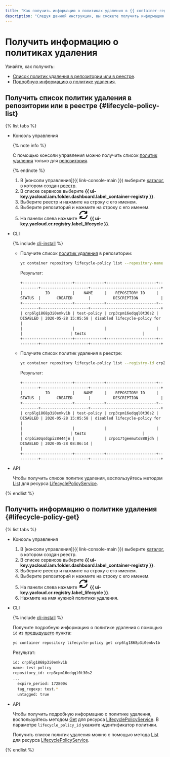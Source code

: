 ```yaml
---
title: "Как получить информацию о политиках удаления в {{ container-registry-full-name }}"
description: "Следуя данной инструкции, вы сможете получить информацию о политиках удаления." 
---
```


# Получить информацию о политиках удаления

Узнайте, как получить:
* [Список политик удаления в репозитории или в реестре](#lifecycle-policy-list).
* [Подробную информацию о политике удаления](#lifecycle-policy-get).

## Получить список политик удаления в репозитории или в реестре {#lifecycle-policy-list}

{% list tabs %}

- Консоль управления

  {% note info %}

  С помощью консоли управления можно получить список [политик удаления](../../concepts/lifecycle-policy.md) только для [репозитория](../../concepts/repository.md).

  {% endnote %}

  1. В [консоли управления]({{ link-console-main }}) выберите [каталог](../../../resource-manager/concepts/resources-hierarchy.md#folder), в котором создан [реестр](../../concepts/registry.md).
  1. В списке сервисов выберите **{{ ui-key.yacloud.iam.folder.dashboard.label_container-registry }}**.
  1. Выберите реестр и нажмите на строку с его именем.
  1. Выберите репозиторий и нажмите на строку с его именем.
  1. На панели слева нажмите ![lifecycle](../../../_assets/console-icons/arrows-rotate-right.svg) **{{ ui-key.yacloud.cr.registry.label_lifecycle }}**.

- CLI

  {% include [cli-install](../../../_includes/cli-install.md) %}

  * Получите список [политик удаления](../../concepts/lifecycle-policy.md) в репозитории:

    ```bash
    yc container repository lifecycle-policy list --repository-name crp2hlbs67tj4ggrfodb/ubuntu
    ```

    Результат:

    ```text
    +----------------------+-------------+----------------------+----------+---------------------+-------------------------------+
    |          ID          |    NAME     |    REPOSITORY ID     |  STATUS  |       CREATED       |          DESCRIPTION          |
    +----------------------+-------------+----------------------+----------+---------------------+-------------------------------+
    | crp6lg1868p3i0emkv1b | test-policy | crp3cpm16edqql0t30s2 | DISABLED | 2020-05-28 15:05:58 | disabled lifecycle-policy for |
    |                      |             |                      |          |                     | tests                         |
    +----------------------+-------------+----------------------+----------+---------------------+-------------------------------+
    ```

  * Получите список политик удаления в реестре:

    ```bash
    yc container repository lifecycle-policy list --registry-id crp2hlbs67tj4ggrfodb
    ```

    Результат:

    ```text
    +----------------------+-------------+----------------------+----------+---------------------+-------------------------------+
    |          ID          |    NAME     |    REPOSITORY ID     |  STATUS  |       CREATED       |          DESCRIPTION          |
    +----------------------+-------------+----------------------+----------+---------------------+-------------------------------+
    | crp6lg1868p3i0emkv1b | test-policy | crp3cpm16edqql0t30s2 | DISABLED | 2020-05-28 15:05:58 | disabled lifecycle-policy for |
    |                      |             |                      |          |                     | tests                         |
    | crpbia0qsdqpi28444jn |             | crpo17tgeemuto888jdh | DISABLED | 2020-05-28 08:06:14 |                               |
    +----------------------+-------------+----------------------+----------+---------------------+-------------------------------+
    ```

- API

  Чтобы получить список политик удаления, воспользуйтесь методом [List](../../api-ref/grpc/lifecycle_policy_service.md#List) для ресурса [LifecyclePolicyService](../../api-ref/grpc/lifecycle_policy_service.md).

{% endlist %}

## Получить информацию о политике удаления {#lifecycle-policy-get}

{% list tabs %}

- Консоль управления

  1. В [консоли управления]({{ link-console-main }}) выберите [каталог](../../../resource-manager/concepts/resources-hierarchy.md#folder), в котором создан реестр.
  1. В списке сервисов выберите **{{ ui-key.yacloud.iam.folder.dashboard.label_container-registry }}**.
  1. Выберите реестр и нажмите на строку с его именем.
  1. Выберите репозиторий и нажмите на строку с его именем.
  1. На панели слева нажмите ![lifecycle](../../../_assets/console-icons/arrows-rotate-right.svg) **{{ ui-key.yacloud.cr.registry.label_lifecycle }}**.
  1. Нажмите на имя нужной политики удаления.

- CLI

  {% include [cli-install](../../../_includes/cli-install.md) %}

  Получите подробную информацию о политике удаления с помощью `id` из [предыдущего](#lifecycle-policy-list) пункта:

  ```bash
  yc container repository lifecycle-policy get crp6lg1868p3i0emkv1b
  ```

  Результат:

  ```bash
  id: crp6lg1868p3i0emkv1b
  name: test-policy
  repository_id: crp3cpm16edqql0t30s2
  ...
    expire_period: 172800s
    tag_regexp: test.*
    untagged: true
  ```

- API

  Чтобы получить подробную информацию о политике удаления, воспользуйтесь методом [Get](../../api-ref/grpc/lifecycle_policy_service.md#Get) для ресурса [LifecyclePolicyService](../../api-ref/grpc/lifecycle_policy_service.md). В параметре `lifecycle_policy_id` укажите идентификатор политики.

  Получить список политик удаления можно с помощью метода [List](../../api-ref/grpc/lifecycle_policy_service.md#List) для ресурса [LifecyclePolicyService](../../api-ref/grpc/lifecycle_policy_service.md).

{% endlist %}